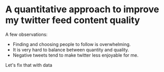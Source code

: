 # A quantitative approach to improve my twitter feed content quality

A few observations:
- Finding and choosing people to follow is overwhelming.
- It is very hard to balance between quantity and quality.
- Negative tweets tend to make twitter less enjoyable for me.

Let's fix that with data
